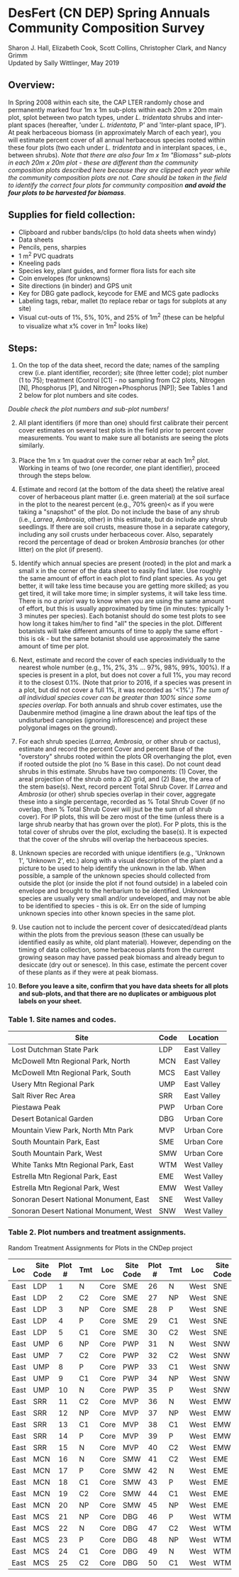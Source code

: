 # **DesFert (CN DEP) Spring Annuals Community Composition Survey**   
Sharon J. Hall, Elizabeth Cook, Scott Collins, Christopher Clark, and Nancy Grimm   
Updated by Sally Wittlinger, May 2019


## **Overview:**

In Spring 2008 within each site, the CAP LTER randomly chose and permanently marked four 1m x 1m sub-plots within each 20m x 20m main plot, splot between two patch types, under *L. tridentata* shrubs and inter-plant spaces (hereafter, 'under *L. tridentata*, P' and 'Inter-plant space, IP'). At peak herbaceous biomass (in approximately March of each year), you will estimate percent cover of all annual herbaceous species rooted within these four plots (two each under *L. tridentata* and in interplant spaces, i.e., between shrubs). *Note that there are also four 1m x 1m "Biomass" sub-plots in each 20m x 20m plot - these are different than the community composition plots described here because they are clipped each year while the community composition plots are not. Care should be taken in the field to identify the correct four plots for community composition __and avoid the four plots to be harvested for biomass__*.


## **Supplies for field collection:**

* Clipboard and rubber bands/clips (to hold data sheets when windy)
* Data sheets
* Pencils, pens, sharpies
* 1 m<sup>2</sup> PVC quadrats
* Kneeling pads
* Species key, plant guides, and former flora lists for each site
* Coin envelopes (for unknowns)
* Site directions (in binder) and GPS unit
* Key for DBG gate padlock, keycode for EME and MCS gate padlocks
* Labeling tags, rebar, mallet (to replace rebar or tags for subplots at any site)
* Visual cut-outs of 1%, 5%, 10%, and 25% of 1m<sup>2</sup> (these can be helpful to visualize what x% cover in 1m<sup>2</sup> looks like)


## **Steps:**

1. On the top of the data sheet, record the date; names of the sampling crew (i.e. plant identifier, recorder); site (three letter code); plot number (1 to 75); treatment (Control [C1] - no sampling from C2 plots, Nitrogen [N], Phosphorus [P], and Nitrogen+Phosphorus [NP]); See Tables 1 and 2 below for plot numbers and site codes.

*Double check the plot numbers and sub-plot numbers!*

2. All plant identifiers (if more than one) should first calibrate their percent cover estimates on several test plots in the field prior to percent cover measurements. You want to make sure all botanists are seeing the plots similarly.

3. Place the 1m x 1m quadrat over the corner rebar at each 1m<sup>2</sup> plot. Working in teams of two (one recorder, one plant identifier), proceed through the steps below.

4. Estimate and record (at the bottom of the data sheet) the relative areal cover of herbaceous plant matter (i.e. green material) at the soil surface in the plot to the nearest percent (e.g., 70% green)< as if you were taking a "snapshot" of the plot. Do not include the base of any shrub (i.e., *Larrea*, *Ambrosia*, other) in this estimate, but do include any shrub seedlings. If there are soil crusts, measure those in a separate category, including any soil crusts under herbaceous cover. Also, separately record the percentage of dead or broken *Ambrosia* branches (or other litter) on the plot (if present).

5. Identify which annual species are present (rooted) in the plot and mark a small x in the corner of the data sheet to easily find later. Use roughly the same amount of effort in each plot to find plant species. As you get better, it will take less time because you are getting more skilled; as you get tired, it will take more time; in simpler systems, it will take less time. There is no *a priori* way to know when you are using the same amount of effort, but this is usually approximated by time (in minutes: typically 1-3 minutes per species). Each botanist should do some test plots to see how long it takes him/her to find "all" the species in the plot. Different botanists will take different amounts of time to apply the same effort - this is ok - but the same botanist should use approximately the same amount of time per plot.

6. Next, estimate and record the cover of each species individually to the nearest whole number (e.g., 1%, 2%, 3% ... 97%, 98%, 99%, 100%). If a species is present in a plot, but does not cover a full 1%, you may record it to the closest 0.1%. (Note that prior to 2016, if a species was present in a plot, but did not cover a full 1%, it was recorded as '<1%'.)  *The sum of all individual species cover can be greater than 100% since some species overlap.*  For both annuals and shrub cover estimates, use the Daubenmire method (imagine a line drawn about the leaf tips of the undisturbed canopies (ignoring inflorescence) and project these polygonal images on the ground).

7. For each shrub species (*Larrea*, *Ambrosia*, or other shrub or cactus), estimate and record the percent Cover and percent Base of the "overstory" shrubs rooted within the plots OR overhanging the plot, even if rooted outside the plot (no % Base in this case). Do not count dead shrubs in this estimate. Shrubs have two components: (1) Cover, the areal projection of the shrub onto a 2D grid, and (2) Base, the area of the stem base(s). Next, record percent Total Shrub Cover. If *Larrea* and *Ambrosia* (or other) shrub species overlap in their cover, aggregate these into a single percentage, recorded as % Total Shrub Cover (if no overlap, then % Total Shrub Cover will jsut be the sum of all shrub cover). For IP plots, this will be zero most of the time (unless there is a large shrub nearby that has grown over the plot). For P plots, this is the total cover of shrubs over the plot, excluding the base(s). It is expected that the cover of the shrubs will overlap the herbaceous species.

8. Unknown species are recorded with unique identifiers (e.g., 'Unknown 1', 'Unknown 2', etc.) along with a visual description of the plant and a picture to be used to help identify the unknown in the lab. When possible, a sample of the unknown species should collected from outside the plot (or inside the plot if not found outside) in a labeled coin envelope and brought to the herbarium to be identified. Unknown species are usually very small and/or undeveloped, and may not be able to be identified to species - this is ok. Err on the side of lumping unknown species into other known species in the same plot.

9. Use caution not to include the percent cover of desiccated/dead plants within the plots from the previous season (these can usually be identified easily as white, old plant material). However, depending on the timing of data collection, some herbaceous plants from the current growing season may have passed peak biomass and already begun to desiccate (dry out or senesce). In this case, estimate the percent cover of these plants as if they were at peak biomass.

10. **Before you leave a site, confirm that you have data sheets for all plots and sub-plots, and that there are no duplicates or ambiguous plot labels on your sheet.**


### **Table 1. Site names and codes.**

**Site** | **Code** | **Location**
--- | --- | ---
Lost Dutchman State Park | LDP | East Valley
McDowell Mtn Regional Park, North | MCN | East Valley
McDowell Mtn Regional Park, South | MCS | East Valley
Usery Mtn Regional Park | UMP | East Valley
Salt River Rec Area | SRR | East Valley
Piestawa Peak | PWP | Urban Core
Desert Botanical Garden | DBG | Urban Core
Mountain View Park, North Mtn Park | MVP | Urban Core
South Mountain Park, East | SME | Urban Core
South Mountain Park, West | SMW | Urban Core
White Tanks Mtn Regional Park, East | WTM | West Valley
Estrella Mtn Regional Park, East | EME | West Valley
Estrella Mtn Regional Park, West | EMW | West Valley
Sonoran Desert National Monument, East | SNE | West Valley
Sonoran Desert National Monument, West | SNW | West Valley


### **Table 2. Plot numbers and treatment assignments.**

Random Treatment Assignments for Plots in the CNDep project

**Loc** | **Site Code** | **Plot #** | **Tmt** | **Loc** | **Site Code** | **Plot #** | **Tmt** | **Loc** | **Site Code** | **Plot #** | **Tmt**
--- | --- | --- | --- | --- | --- | --- | --- | --- | --- | --- | ---
East | LDP | 1 | N | Core | SME | 26 | N | West | SNE | 51 | C1
East | LDP | 2 | C2 | Core | SME | 27 | NP | West | SNE | 52 | N
East | LDP | 3 | NP | Core | SME | 28 | P | West | SNE | 53 | C2
East | LDP | 4 | P | Core | SME | 29 | C1 | West | SNE | 54 | NP
East | LDP | 5 | C1 | Core | SME | 30 | C2 | West | SNE | 55 | P
East | UMP | 6 | NP | Core | PWP | 31 | N | West | SNW | 56 | N
East | UMP | 7 | C2 | Core | PWP | 32 | C2 | West | SNW | 57 | P
East | UMP | 8 | P | Core | PWP | 33 | C1 | West | SNW | 58 | C2
East | UMP | 9 | C1 | Core | PWP | 34 | NP | West | SNW | 59 | NP
East | UMP | 10 | N | Core | PWP | 35 | P | West | SNW | 60 | C1
East | SRR | 11 | C2 | Core | MVP | 36 | N | West | EMW | 61 | C2
East | SRR | 12 | NP | Core | MVP | 37 | NP | West | EMW | 62 | NP
East | SRR | 13 | C1 | Core | MVP | 38 | C1 | West | EMW | 63 | P
East | SRR | 14 | P | Core | MVP | 39 | P | West | EMW | 64 | C1
East | SRR | 15 | N | Core | MVP | 40 | C2 | West | EMW | 65 | N
East | MCN | 16 | N | Core | SMW | 41 | C2 | West | EME | 66 | C1
East | MCN | 17 | P | Core | SMW | 42 | N | West | EME | 67 | N
East | MCN | 18 | C1 | Core | SMW | 43 | P | West | EME | 68 | NP
East | MCN | 19 | C2 | Core | SMW | 44 | C1 | West | EME | 69 | C2
East | MCN | 20 | NP | Core | SMW | 45 | NP | West | EME | 70 | P
East | MCS | 21 | NP | Core | DBG | 46 | P | West | WTM | 71 | C1
East | MCS | 22 | N | Core | DBG | 47 | C2 | West | WTM | 72 | C2
East | MCS | 23 | P | Core | DBG | 48 | NP | West | WTM | 73 | NP
East | MCS | 24 | C1 | Core | DBG | 49 | N | West | WTM | 74 | P
East | MCS | 25 | C2 | Core | DBG | 50 | C1 | West | WTM | 75 | N